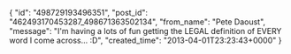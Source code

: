  {
   "id": "498729193496351",
   "post_id": "462493170453287_498671363502134",
   "from_name": "Pete Daoust",
   "message": "I'm having a lots of fun getting the LEGAL definition of EVERY word I come across... :D",
   "created_time": "2013-04-01T23:23:43+0000"
 }
